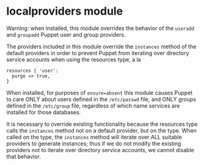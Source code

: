 # localproviders module #

Warning: when installed, this module overrides the behavior of the `useradd`
and `groupadd` Puppet user and group providers.

The providers included in this module override the `instances` method of the
default providers in order to prevent Puppet from iterating over directory
service accounts when using the resources type, a la

````puppet
resources { 'user':
  purge => true,
}
````

When installed, for purposes of `ensure=absent` this module causes Puppet to
care ONLY about users defined in the `/etc/passwd` file, and ONLY groups
defined in the `/etc/group` file, regardless of which name services are
installed for those databases.

It is necessary to override existing functionality because the resources type
calls the `instances` method not on a default provider, but on the type. When
called on the type, the `instances` method will iterate over ALL suitable
providers to generate instances; thus if we do not modify the existing
providers not to iterate over directory service accounts, we cannot disable
that behavior.
